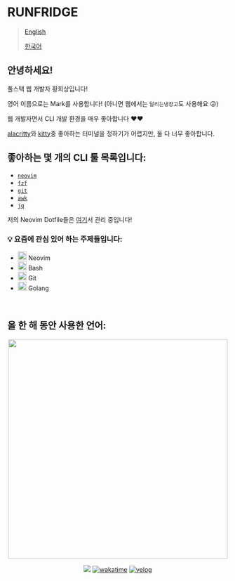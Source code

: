 # RUNFRIDGE

> [English](README.md)
>
> [한국어](README_KO.md)

## 안녕하세요!

풀스택 웹 개발자 황희상입니다! 

영어 이름으로는 Mark를 사용합니다! (아니면 웹에서는 `달리는냉장고`도 사용해요 😜)

웹 개발자면서 CLI 개발 환경을 매우 좋아합니다 ❤️❤️

[alacritty](https://github.com/alacritty/alacritty)와 [kitty](https://github.com/kovidgoyal/kitty)중 좋아하는 터미널을 정하기가 어렵지만, 둘 다 너무 좋아합니다.

## 좋아하는 몇 개의 CLI 툴 목록입니다:

- [`neovim`](https://github.com/neovim/neovim)
- [`fzf`](https://github.com/junegunn/fzf)
- [`git`](https://git-scm.com/)
- [`awk`](https://www.gnu.org/software/gawk/manual/gawk.html)
- [`jq`](https://jqlang.github.io/jq/manual/)

저의 Neovim Dotfile들은 [여기](https://github.com/hwhang0917/nvim)서 관리 중입니다!

### 💡 요즘에 관심 있어 하는 주제들입니다:

<ul>
    <li>
        <img src="https://noticon-static.tammolo.com/dgggcrkxq/image/upload/v1658627782/noticon/ltx7mg3uludcsgblvkce.png" width="20px">
        <span> Neovim </span>
    </li>
    <li>
        <img src="https://noticon-static.tammolo.com/dgggcrkxq/image/upload/v1640252161/noticon/g7xjbbyviqi02xkxeo8x.png" width="20px">
        <span> Bash </span>
    </li>
    <li>
        <img src="https://noticon-static.tammolo.com/dgggcrkxq/image/upload/v1566913419/noticon/xf9bevlrgugi7xj6xkhp.png" width="20px">
        <span> Git </span>
    </li>
    <li>
        <img src="https://noticon-static.tammolo.com/dgggcrkxq/image/upload/v1640252259/noticon/plbpsqmf2vq7e2adh09r.png" width="20px">
        <span> Golang </span>
    </li>
</ul>

<br />

## 올 한 해 동안 사용한 언어:

<div align=center>
<img src="https://wakatime.com/share/@heesangw/f213baca-cd47-46bb-820c-227de6b34da0.svg" width="500px" />

[![](https://hits.seeyoufarm.com/api/count/incr/badge.svg?url=https%3A%2F%2Fgithub.com%2Fhwhang0917)](https://hits.seeyoufarm.com)
[![wakatime](https://wakatime.com/badge/user/fa40e415-9fa3-4a66-88b8-f50819bf5511.svg)](https://wakatime.com/@fa40e415-9fa3-4a66-88b8-f50819bf5511)
[![velog](https://img.shields.io/badge/velog-RunFridge-20C997?logo=velog)](https://velog.io/@runfridge)
</div>

